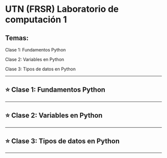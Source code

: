 # UTN (FRSR) Laboratorio de computación 1

## Temas:

Clase 1: Fundamentos Python

Clase 2: Variables en Python

Clase 3: Tipos de datos en Python

---

## :star:  Clase 1: Fundamentos Python

---


## :star:  Clase 2: Variables en Python

---


## :star:  Clase 3: Tipos de datos en Python

---